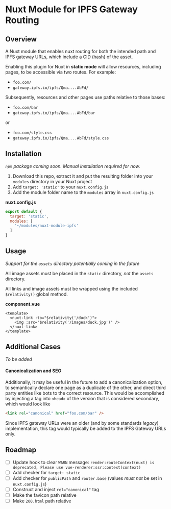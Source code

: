 # Nuxt Module for IPFS Gateway Routing

## Overview

A Nuxt module that enables nuxt routing for both the intended path and IPFS gateway URLs, which include a CID (hash) of the asset.

Enabling this plugin for Nuxt in **static mode** will allow resources, including pages, to be accessible via two routes. For example:

- `foo.com/`
- `gateway.ipfs.io/ipfs/Qma....AbFd/`

Subsequently, resources and other pages use paths relative to those bases:
- `foo.com/bar`
- `gateway.ipfs.io/ipfs/Qma....AbFd/bar`

or
- `foo.com/style.css`
- `gateway.ipfs.io/ipfs/Qma....AbFd/style.css`

## Installation

_`npm` package coming soon. Manual installation required for now._

1. Download this repo, extract it and put the resulting folder into your `modules` directory in your Nuxt project
2. Add `target: 'static'` to your `nuxt.config.js`
3. Add the module folder name to the `modules` array in `nuxt.config.js`

**nuxt.config.js**
```js
export default {
  target: 'static',
  modules: [
    '~/modules/nuxt-module-ipfs'
  ]
}
```

## Usage

_Support for the `assets` directory potentially coming in the future_

All image assets must be placed in the `static` directory, _not_ the `assets` directory.

All links and image assets must be wrapped using the included `$relativity()` global method.

**component.vue**
```vue
<template>
  <nuxt-link :to="$relativity('/duck')">
    <img :src="$relativity('/images/duck.jpg')" />
  </nuxt-link>
</template>
```

## Additional Cases
_To be added_

#### Canonicalization and SEO
Additionally, it may be useful in the future to add a canonicalization option, to semantically declare one page as a duplicate of the other, and direct third party entities like bots to the correct resource. This would be accomplished by injecting a tag into `<head>` of the version that is considered secondary, which would look like

```html
<link rel="canonical" href="foo.com/bar" />
```

Since IPFS gateway URLs were an older (and by some standards _legacy_) implementation, this tag would typically be added to the IPFS Gateway URLs only.

## Roadmap
- [ ] Update hook to clear `WARN` message: `render:routeContext(nuxt) is deprecated, Please use vue-renderer:ssr:context(context)`
- [ ] Add checker for `target: static`
- [ ] Add checker for `publicPath` and `router.base` (values _must not_ be set in `nuxt.config.js`)
- [ ] Construct and inject `rel="canonical"` tag
- [ ] Make the favicon path relative
- [ ] Make `200.html` path relative
